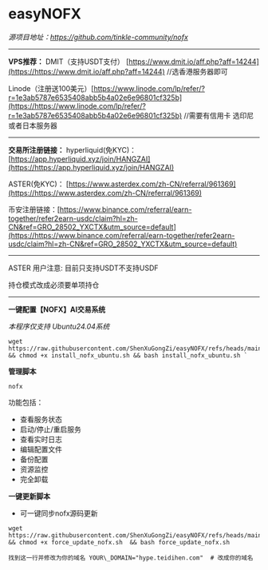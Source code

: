 # easyNOFX

*源项目地址：https://github.com/tinkle-community/nofx*

---

**VPS推荐：**
DMIT（支持USDT支付） [https://www.dmit.io/aff.php?aff=14244](https://https://www.dmit.io/aff.php?aff=14244)  //选香港服务器即可

Linode（注册送100美元）[https://www.linode.com/lp/refer/?r=1e3ab5787e6535408abb5b4a02e6e96801cf325b](https://https://www.linode.com/lp/refer/?r=1e3ab5787e6535408abb5b4a02e6e96801cf325b)  //需要有信用卡 选印尼或者日本服务器

---

**交易所注册链接：**
hyperliquid(免KYC)：[https://app.hyperliquid.xyz/join/HANGZAI](https://https://app.hyperliquid.xyz/join/HANGZAI)

ASTER(免KYC)： [https://www.asterdex.com/zh-CN/referral/961369](https://https://www.asterdex.com/zh-CN/referral/961369)

币安注册链接：[https://www.binance.com/referral/earn-together/refer2earn-usdc/claim?hl=zh-CN&ref=GRO_28502_YXCTX&utm_source=default](https://https://www.binance.com/referral/earn-together/refer2earn-usdc/claim?hl=zh-CN&ref=GRO_28502_YXCTX&utm_source=default)

---


ASTER 用户注意:
目前只支持USDT不支持USDF

持仓模式改成必须要单项持仓

---
**一键配置【NOFX】AI交易系统**

*本程序仅支持 Ubuntu24.04系统*

```
wget https://raw.githubusercontent.com/ShenXuGongZi/easyNOFX/refs/heads/main/install_nofx_ubuntu.sh  && chmod +x install_nofx_ubuntu.sh && bash install_nofx_ubuntu.sh `
```

**管理脚本**

```
nofx
```

功能包括：

* 查看服务状态
* 启动/停止/重启服务
* 查看实时日志
* 编辑配置文件
* 备份配置
* 资源监控
* 完全卸载

**一键更新脚本**

* 可一键同步nofx源码更新

```
wget https://raw.githubusercontent.com/ShenXuGongZi/easyNOFX/refs/heads/main/force_update_nofx.sh && chmod +x force_update_nofx.sh  && bash force_update_nofx.sh
```

`找到这一行并修改为你的域名 YOUR\_DOMAIN="hype.teidihen.com"  # 改成你的域名`
